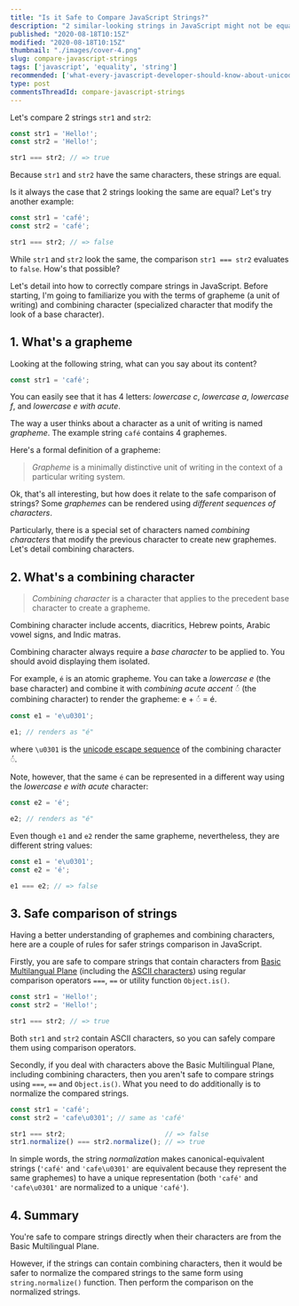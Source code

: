```yaml
---
title: "Is it Safe to Compare JavaScript Strings?"
description: "2 similar-looking strings in JavaScript might not be equal... so how would you safely compare strings?"
published: "2020-08-18T10:15Z"
modified: "2020-08-18T10:15Z"
thumbnail: "./images/cover-4.png"
slug: compare-javascript-strings
tags: ['javascript', 'equality', 'string']
recommended: ['what-every-javascript-developer-should-know-about-unicode', 'what-is-string-in-javascript']
type: post
commentsThreadId: compare-javascript-strings
---
```


Let's compare 2 strings `str1` and `str2`:

```javascript
const str1 = 'Hello!';
const str2 = 'Hello!';

str1 === str2; // => true
```

Because `str1` and `str2` have the same characters, these strings are equal.  

Is it always the case that 2 strings looking the same are equal? Let's try another example:

```javascript
const str1 = 'café';
const str2 = 'café';

str1 === str2; // => false
```

While `str1` and `str2` look the same, the comparison `str1 === str2` evaluates to `false`. How's that possible?

Let's detail into how to correctly compare strings in JavaScript. Before starting, I'm going to familiarize you with the terms of grapheme (a unit of writing) and combining character (specialized character that modify the look of a base character).  

## 1. What's a grapheme

Looking at the following string, what can you say about its content? 

```javascript
const str1 = 'café';
```

You can easily see that it has 4 letters: *lowercase c*,  *lowercase a*, *lowercase f*, and *lowercase e with acute*.  

The way a user thinks about a character as a unit of writing is named *grapheme*. The example string `café` contains 4 graphemes.  

Here's a formal definition of a grapheme:

> *Grapheme* is a minimally distinctive unit of writing in the context of a particular writing system.  

Ok, that's all interesting, but how does it relate to the safe comparison of strings? Some *graphemes* can be rendered using *different sequences of characters*.  

Particularly, there is a special set of characters named *combining characters* that modify the previous character to create new graphemes. Let's detail combining characters.  

## 2. What's a combining character

> *Combining character* is a character that applies to the precedent base character to create a grapheme.  

Combining character include accents, diacritics, Hebrew points, Arabic vowel signs, and Indic matras.

Combining character always require a *base character* to be applied to. You should avoid displaying them isolated.  

For example, `é` is an atomic grapheme. You can take a *lowercase e* (the base character) and combine it with *combining acute accent* ◌́  (the combining character) to render the grapheme: e + ◌́  = é.  

```javascript
const e1 = 'e\u0301';

e1; // renders as "é"
```

where `\u0301` is the [unicode escape sequence](/what-every-javascript-developer-should-know-about-unicode/#unicode-escape-sequence) of the combining character ◌́.  

Note, however, that the same `é` can be represented in a different way using the *lowercase e with acute* character:

```javascript
const e2 = 'é';

e2; // renders as "é"
```

Even though `e1` and `e2` render the same grapheme, nevertheless, they are different string values:

```javascript
const e1 = 'e\u0301';
const e2 = 'é';

e1 === e2; // => false
```

## 3. Safe comparison of strings

Having a better understanding of graphemes and combining characters, here are a couple of rules for safer strings comparison in JavaScript.  

Firstly, you are safe to compare strings that contain characters from [Basic Multilangual Plane](https://en.wikipedia.org/wiki/Plane_(Unicode)#Basic_Multilingual_Plane) (including the [ASCII characters](https://en.wikipedia.org/wiki/Basic_Latin_(Unicode_block))) using regular comparison operators `===`, `==` or utility function `Object.is()`.  

```javascript
const str1 = 'Hello!';
const str2 = 'Hello!';

str1 === str2; // => true
```

Both `str1` and `str2` contain ASCII characters, so you can safely compare them using comparison operators.  

Secondly, if you deal with characters above the Basic Multilingual Plane, including combining characters, then you aren't safe to compare strings using `===`, `==` and `Object.is()`. What you need to do additionally is to normalize the compared strings.  

```javascript
const str1 = 'café';
const str2 = 'cafe\u0301'; // same as 'café'

str1 === str2;                         // => false
str1.normalize() === str2.normalize(); // => true
```

In simple words, the string *normalization* makes canonical-equivalent strings (`'café'` and `'cafe\u0301'` are equivalent because they represent the same graphemes) to have a unique representation (both `'café'` and `'cafe\u0301'` are normalized to a unique `'café'`).  

## 4. Summary

You're safe to compare strings directly when their characters are from the Basic Multilingual Plane.  

However, if the strings can contain combining characters, then it would be safer to normalize the compared strings to the same form using `string.normalize()` function. Then perform the comparison on the normalized strings.  
